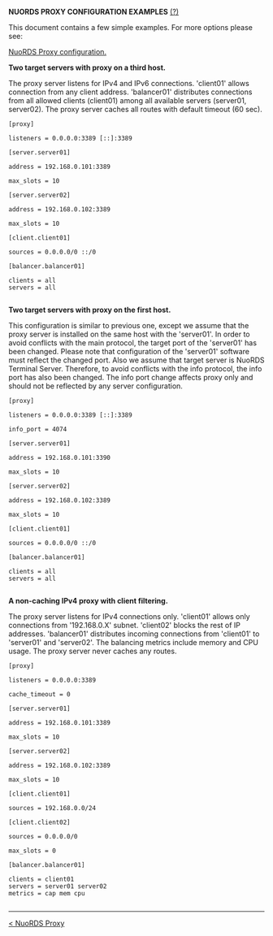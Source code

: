 **NUORDS PROXY CONFIGURATION EXAMPLES**  [(?)](README.md)  
  
This document contains a few simple examples. For more options please see:  
  
[NuoRDS Proxy configuration.](CONFIG.md)  
  
**Two target servers with proxy on a third host.**  
  
The proxy server listens for IPv4 and IPv6 connections. 'client01' allows connection from any client address. 'balancer01' distributes connections from all allowed clients (client01) among all available servers (server01, server02). The proxy server caches all routes with default timeout (60 sec).  
  
```  
[proxy]  
  
listeners = 0.0.0.0:3389 [::]:3389  
  
[server.server01]  
  
address = 192.168.0.101:3389  
  
max_slots = 10  
  
[server.server02]  
  
address = 192.168.0.102:3389  
  
max_slots = 10  
  
[client.client01]  
  
sources = 0.0.0.0/0 ::/0  
  
[balancer.balancer01]  
  
clients = all  
servers = all  
  
```  
  
**Two target servers with proxy on the first host.**  
  
This configuration is similar to previous one, except we assume that the proxy server is installed on the same host with the 'server01'. In order to avoid conflicts with the main protocol, the target port of the 'server01' has been changed. Please note that configuration of the 'server01' software must reflect the changed port. Also we assume that target server is NuoRDS Terminal Server. Therefore, to avoid conflicts with the info protocol, the info port has also been changed. The info port change affects proxy only and should not be reflected by any server configuration.  
  
```  
[proxy]  
  
listeners = 0.0.0.0:3389 [::]:3389  
  
info_port = 4074  
  
[server.server01]  
  
address = 192.168.0.101:3390  
  
max_slots = 10  
  
[server.server02]  
  
address = 192.168.0.102:3389  
  
max_slots = 10  
  
[client.client01]  
  
sources = 0.0.0.0/0 ::/0  
  
[balancer.balancer01]  
  
clients = all  
servers = all  
  
```  
  
**A non-caching IPv4 proxy with client filtering.**  
  
The proxy server listens for IPv4 connections only. 'client01' allows only connections from '192.168.0.X' subnet. 'client02' blocks the rest of IP addresses. 'balancer01' distributes incoming connections from 'client01' to 'server01' and 'server02'. The balancing metrics include memory and CPU usage. The proxy server never caches any routes.  
  
```  
[proxy]  
  
listeners = 0.0.0.0:3389  
  
cache_timeout = 0  
  
[server.server01]  
  
address = 192.168.0.101:3389  
  
max_slots = 10  
  
[server.server02]  
  
address = 192.168.0.102:3389  
  
max_slots = 10  
  
[client.client01]  
  
sources = 192.168.0.0/24  
  
[client.client02]  
  
sources = 0.0.0.0/0  
  
max_slots = 0  
  
[balancer.balancer01]  
  
clients = client01  
servers = server01 server02  
metrics = cap mem cpu  
  
```  
  
------------------------------  
[< NuoRDS Proxy](README.md)    
  